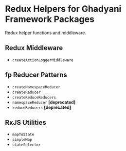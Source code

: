 # Redux Helpers for Ghadyani Framework Packages
Redux helper functions and middleware.

## Redux Middleware
- `createActionLoggerMiddleware`

## fp Reducer Patterns
- `createNamespaceReducer`
- `createReducer`
- `createReduceReducers`
- `namespaceReducer` **[deprecated]**
- `reduceReducers` **[deprecated]**

## RxJS Utilities
- `mapToState`
- `simpleMap`
- `stateSelector`
